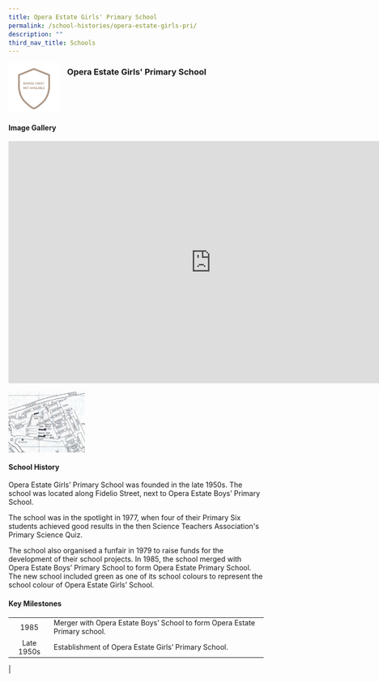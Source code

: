 ```yaml
---
title: Opera Estate Girls' Primary School
permalink: /school-histories/opera-estate-girls-pri/
description: ""
third_nav_title: Schools
---
```

<img align="left" style="width:20%;margin-right:15px;" src="/images/operaestategirls1.png">

### **Opera Estate Girls' Primary School**


<br clear="left">

#### **Image Gallery**
<iframe src="https://docs.google.com/presentation/d/e/2PACX-1vQvGo5yDgT8_MdNCsTObA7ecnQJk6RiByb_XSPBRwpjNELt7d4fixb-lGtlgcXPsG7oiCFH4PLOJM8r/embed?start=false&amp;loop=true&amp;delayms=5000" frameborder="0" width="800" height="479" allowfullscreen="true"></iframe>

<p><a href="/images/operaestategirls2.jpg">  
<img align="left" style="width:30%;margin-right:15px;" src="/images/operaestategirls2.jpg">
</a></p>

<br clear="left">

#### **School History**
Opera Estate Girls’ Primary School was founded in the late 1950s. The school was located along Fidelio Street, next to Opera Estate Boys’ Primary School.

The school was in the spotlight in 1977, when four of their Primary Six students achieved good results in the then Science Teachers Association's Primary Science Quiz.  
  
The school also organised a funfair in 1979 to raise funds for the development of their school projects. In 1985, the school merged with Opera Estate Boys’ Primary School to form Opera Estate Primary School. The new school included green as one of its school colours to represent the school colour of Opera Estate Girls’ School.

#### **Key Milestones**

|  |  |
|:---:|---|
| 1985 | Merger with Opera Estate Boys’ School to form Opera Estate Primary school. |
| Late 1950s | Establishment of Opera Estate Girls’ Primary School. |
|

